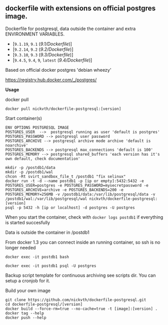 ## dockerfile with extensions on official postgres image. 

Dockerfile for postgresql, data outside the container and extra ENVIRONMENT VARIABLES.

- [`9.1.19`, `9.1` (*9.1/Dockerfile*)]
- [`9.2.14`, `9.2` (*9.2/Dockerfile*)]
- [`9.3.10`, `9.3` (*9.3/Dockerfile*)]
- [`9.4.5`, `9.4`, `9`, `latest` (*9.4/Dockerfile*)]

Based on official docker postgres 'debian wheezy'

https://registry.hub.docker.com/_/postgres/

<b>Usage</b>

docker pull

```
docker pull nickvth/dockerfile-postgresql:[version]
```

Start container(s)

```
ENV OPTIONS POSTGRESQL IMAGE
POSTGRES_USER  -->  postgresql running as user 'default is postgres'
POSTGRES_PASSWORD --> postgresql user password
POSTGRES_ARCHIVE --> postgresql archive mode archive 'default is noarchive' 
POSTGRES_BACKENDS --> postgresql max_connections 'default is 100'
POSTGRES_MEMORY --> postgresql shared_buffers 'each version has it's own default, check documentation'

mkdir -p /postdb1/data
mkdir -p /postdb1/wal
chcon -Rt svirt_sandbox_file_t /postdb1 "fix selinux"
docker run -t -d --name postdb1 -p [ip or empty]:5432:5432 -e POSTGRES_USER=postgres -e POSTGRES_PASSWORD=mysecretpassword -e POSTGRES_ARCHIVE=archive -e POSTGRES_BACKENDS=200 -e POSTGRES_MEMORY=256MB -v /postdb1/data:/var/lib/postgresql/data -v /postdb1/wal:/var/lib/postgresql/wal nickvth/dockerfile-postgresql:[version]  
psql -p 5432 -h [ip or localhost] -d postgres -U postgres
```

When you start the container, check with ```docker logs postdb1``` if everything is started succesfully

Data is outside the container in /postdb1

From docker 1.3 you can connect inside an running container, so ssh is no longer needed

```
docker exec -it postdb1 bash

docker exec -it postdb1 psql -U postgres
```

Backup script template for continuous archiving see scripts dir. You can setup a cronjob for it.

Build your own image

```
git clone https://github.com/nickvth/dockerfile-postgresql.git
cd dockerfile-postgresql/[version]
docker build --force-rm=true --no-cache=true -t [image]:[version] .
docker tag --help
docker push --help
```
